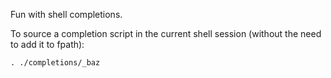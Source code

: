 Fun with shell completions.

To source a completion script in the current shell session (without the need to
add it to fpath):

```console
. ./completions/_baz
```
